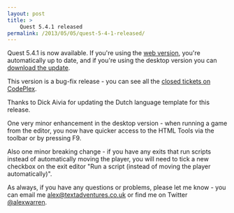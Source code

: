```yaml
---
layout: post
title: >
    Quest 5.4.1 released
permalink: /2013/05/05/quest-5-4-1-released/
---
```

Quest 5.4.1 is now available. If you're using the <a href="http://textadventures.co.uk/create/">web version</a>, you're automatically up to date, and if you're using the desktop version you can <a href="http://textadventures.co.uk/quest/download/">download the update</a>.

This version is a bug-fix release - you can see all the <a href="https://quest.codeplex.com/workitem/list/advanced?keyword=&amp;status=Closed&amp;type=All&amp;priority=All&amp;release=Quest%2b5.4.1&amp;assignedTo=All&amp;component=All&amp;reasonClosed=All&amp;sortField=Id&amp;sortDirection=Ascending&amp;page=0">closed tickets on CodePlex</a>.

Thanks to Dick Aivia for updating the Dutch language template for this release.

One very minor enhancement in the desktop version - when running a game from the editor, you now have quicker access to the HTML Tools via the toolbar or by pressing F9.

Also one minor breaking change - if you have any exits that run scripts instead of automatically moving the player, you will need to tick a new checkbox on the exit editor "Run a script (instead of moving the player automatically)".

As always, if you have any questions or problems, please let me know - you can email me <a href="mailto:alex@textadventures.co.uk">alex@textadventures.co.uk</a> or find me on Twitter <a href="http://twitter.com/alexwarren">@alexwarren</a>.